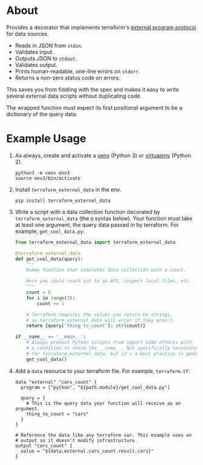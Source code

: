 # About

Provides a decorator that implements terraform's [external program protocol][protocol] for data sources.
* Reads in JSON from `stdin`.
* Validates input.
* Outputs JSON to `stdout`.
* Validates output.
* Prints human-readable, one-line errors on `stderr`.
* Returns a non-zero status code on errors.

This saves you from fiddling with the spec and makes it easy to write several external data scripts without duplicating
code.

The wrapped function must expect its first positional argument to be a dictionary of the query data.

# Example Usage

1. As always, create and activate a [venv][venv] (Python 3) or [virtualenv][virtualenv] (Python 2).
    ```shell
    python3 -m venv env3
    source env3/bin/activate
    ```

1. Install `terraform_external_data` in the env.
    ```shell
    pip install terraform_external_data
    ```

1. Write a script with a data collection function decorated by `terraform_external_data` (the `@` syntax below). Your function must take at least one argument, the query data passed in by terraform. For example, `get_cool_data.py`:
    ```python
    from terraform_external_data import terraform_external_data

    @terraform_external_data
    def get_cool_data(query):
        """
        Dummy function that simulates data collection with a count.

        Here you could reach out to an API, inspect local files, etc.
        """
        count = 0
        for i in range(3):
            count += 1

        # Terraform requires the values you return be strings,
        # so terraform_external_data will error if they aren't.
        return {query['thing_to_count']: str(count)}

    if __name__ == '__main__':
        # Always protect Python scripts from import side effects with
        # a condition to check the __name__. Not specifically necessary
        # for terraform_external_data, but it's a best practice in general.
        get_cool_data()
    ```

1. Add a `data` resource to your terraform file. For example, `terraform.tf`:
    ```hcl
    data "external" "cars_count" {
      program = ["python", "${path.module}/get_cool_data.py"]

      query = {
        # This is the query data your function will receive as an argument.
        thing_to_count = "cars"
      }
    }

    # Reference the data like any terraform var. This example uses an
    # output so it doesn't modify infrastructure.
    output "cars_count" {
      value = "${data.external.cars_count.result.cars}"
    }
    ```

[protocol]: https://www.terraform.io/docs/providers/external/data_source.html#external-program-protocol
[venv]: https://docs.python.org/3/library/venv.html
[virtualenv]: https://virtualenv.pypa.io/en/stable/
